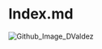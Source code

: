 # Index.md

![Github_Image_DValdez](https://github.com/Exp-Communicate-Using-Markdown-Cohort-1/series-communicate-using-markdown-D4vc-198/assets/69604964/04570057-7e98-4c1c-af8f-4ef69ff4baed)

